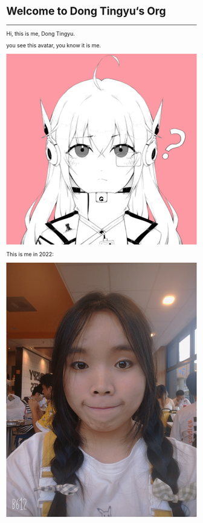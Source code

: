 # Welcome to Dong Tingyu‘s Org
***
Hi, this is me, Dong Tingyu.

you see this avatar, you know it is me.

![avatar](./assets/ME_avatar.JPG)

This is me in 2022:

![2022](./assets/ME_2022.jpg)